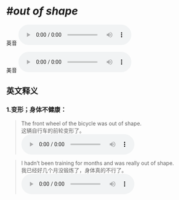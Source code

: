 # ***\#out of shape*** 
英音
<audio src="./media/out of shape1_AAC.aac" controls="controls"></audio>

美音
<audio src="./media/out of shape2_AAC.aac" controls="controls"></audio>



  

英文释义
---
### 1.**变形；身体不健康：**  

 > The front wheel of the bicycle was out of shape.   
 > 这辆自行车的前轮变形了。    
<audio src="./media/shape-5.aac" controls="controls"></audio>

 > I hadn’t been training for months and was really out of shape.   
 > 我已经好几个月没锻炼了，身体真的不行了。    
<audio src="./media/shape-6.aac" controls="controls"></audio>



